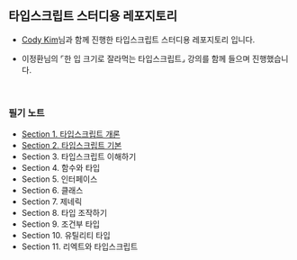 ## 타입스크립트 스터디용 레포지토리

- <a href="https://github.com/0-Chan">Cody Kim</a>님과 함께 진행한 타입스크립트 스터디용 레포지토리 입니다.

- 이정환님의 ⌜한 입 크기로 잘라먹는 타입스크립트⌟ 강의를 함께 들으며 진행했습니다.

<br/>

### 필기 노트

- <a href="https://github.com/SangYoonLee1231/typescript-study/blob/main/study_note/section1.md">Section 1. 타입스크립트 개론</a>
- <a href="https://github.com/SangYoonLee1231/typescript-study/blob/main/study_note/section2.md">Section 2. 타입스크립트 기본</a>
- Section 3. 타입스크립트 이해하기
- Section 4. 함수와 타입
- Section 5. 인터페이스
- Section 6. 클래스
- Section 7. 제네릭
- Section 8. 타입 조작하기
- Section 9. 조건부 타입
- Section 10. 유틸리티 타입
- Section 11. 리엑트와 타입스크립트

<br/>
